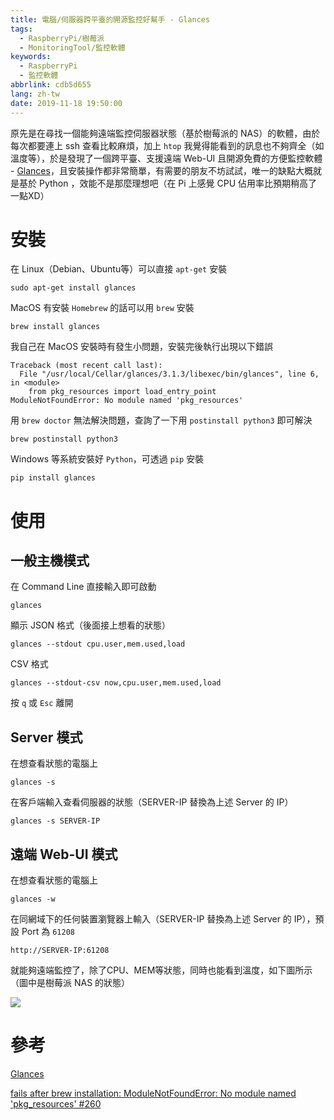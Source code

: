 ```yaml
---
title: 電腦/伺服器跨平臺的開源監控好幫手 - Glances
tags:
  - RaspberryPi/樹莓派
  - MonitoringTool/監控軟體
keywords:
  - RaspberryPi
  - 監控軟體
abbrlink: cdb5d655
lang: zh-tw
date: 2019-11-18 19:50:00
---
```


原先是在尋找一個能夠遠端監控伺服器狀態（基於樹莓派的 NAS）的軟體，由於每次都要連上 ssh 查看比較麻煩，加上 `htop` 我覺得能看到的訊息也不夠齊全（如溫度等），於是發現了一個跨平臺、支援遠端 Web-UI 且開源免費的方便監控軟體 - [Glances](https://nicolargo.github.io/glances/)<!--more-->，且安裝操作都非常簡單，有需要的朋友不坊試試，唯一的缺點大概就是基於 Python ，效能不是那麼理想吧（在 Pi 上感覺 CPU 佔用率比預期稍高了一點XD）

# 安裝

在 Linux（Debian、Ubuntu等）可以直接 `apt-get` 安裝

`sudo apt-get install glances`

MacOS 有安裝 `Homebrew` 的話可以用 `brew` 安裝

`brew install glances`

我自己在 MacOS 安裝時有發生小問題，安裝完後執行出現以下錯誤

```shell
Traceback (most recent call last):
  File "/usr/local/Cellar/glances/3.1.3/libexec/bin/glances", line 6, in <module>
    from pkg_resources import load_entry_point
ModuleNotFoundError: No module named 'pkg_resources'
```

用 `brew doctor` 無法解決問題，查詢了一下用 `postinstall python3` 即可解決

`brew postinstall python3`

Windows 等系統安裝好 `Python`，可透過 `pip` 安裝

`pip install glances`

# 使用

## 一般主機模式

在 Command Line 直接輸入即可啟動

`glances`

顯示 JSON 格式（後面接上想看的狀態）

`glances --stdout cpu.user,mem.used,load`

CSV 格式

`glances --stdout-csv now,cpu.user,mem.used,load`

按 `q` 或 `Esc` 離開

## Server 模式

在想查看狀態的電腦上

`glances -s`

在客戶端輸入查看伺服器的狀態（SERVER-IP 替換為上述 Server 的 IP）

`glances -s SERVER-IP`

## 遠端 Web-UI 模式

在想查看狀態的電腦上

`glances -w`

在同網域下的任何裝置瀏覽器上輸入（SERVER-IP 替換為上述 Server 的 IP），預設 Port 為 `61208`

`http://SERVER-IP:61208`

就能夠遠端監控了，除了CPU、MEM等狀態，同時也能看到溫度，如下圖所示（圖中是樹莓派 NAS 的狀態）

![](https://res.cloudinary.com/driftkingtw/image/upload/f_auto/v1574080130/blog/2019/11/%E9%9B%BB%E8%85%A6%E4%BC%BA%E6%9C%8D%E5%99%A8%E8%B7%A8%E5%B9%B3%E8%87%BA%E7%9A%84%E9%96%8B%E6%BA%90%E7%9B%A3%E6%8E%A7%E5%A5%BD%E5%B9%AB%E6%89%8B%20-%20Glances/Screen_Shot_2019-11-18_at_7.54.46_PM.png)


# 參考

[Glances](https://nicolargo.github.io/glances/)

[fails after brew installation: ModuleNotFoundError: No module named 'pkg_resources' #260](https://github.com/asciinema/asciinema/issues/260)